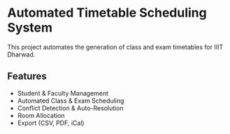 # Automated Timetable Scheduling System

This project automates the generation of class and exam timetables for IIIT Dharwad.

## Features
- Student & Faculty Management
- Automated Class & Exam Scheduling
- Conflict Detection & Auto-Resolution
- Room Allocation
- Export (CSV, PDF, iCal)
